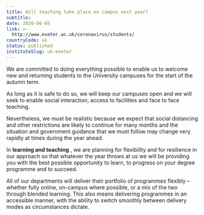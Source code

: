 ```yaml
---
title: Will teaching take place on campus next year?
subtitle: 
date: 2020-06-05
link: >-
  http://www.exeter.ac.uk/coronavirus/students/
countryCode: uk
status: published
instituteSlug: uk-exeter
---
```

We are committed to doing everything possible to enable us to welcome new and returning students to the University campuses for the start of the autumn term.

As long as it is safe to do so, we will keep our campuses open and we will seek to enable social interaction, access to facilities and face to face teaching.

Nevertheless, we must be realistic because we expect that social distancing and other restrictions are likely to continue for many months and the situation and government guidance that we must follow may change very rapidly at times during the year ahead.

In **learning and teaching** , we are planning for flexibility and for resilience in our approach so that whatever the year throws at us we will be providing you with the best possible opportunity to learn, to progress on your degree programme and to succeed.

All of our departments will deliver their portfolio of programmes flexibly – whether fully online, on-campus where possible, or a mix of the two through blended learning. This also means delivering programmes in an accessible manner, with the ability to switch smoothly between delivery modes as circumstances dictate.  
